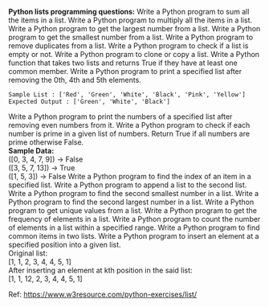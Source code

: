 **Python lists programming questions:**
Write a Python program to sum all the items in a list.
Write a Python program to multiply all the items in a list.
Write a Python program to get the largest number from a list.
Write a Python program to get the smallest number from a list.
Write a Python program to remove duplicates from a list.
Write a Python program to check if a list is empty or not.
Write a Python program to clone or copy a list.
Write a Python function that takes two lists and returns True if they have at least one common member.
Write a Python program to print a specified list after removing the 0th, 4th and 5th elements.  

    Sample List : ['Red', 'Green', 'White', 'Black', 'Pink', 'Yellow']  
    Expected Output : ['Green', 'White', 'Black']
 Write a Python program to print the numbers of a specified list after removing even numbers from it.
 Write a Python program to check if each number is prime in a given list of numbers. Return True if all numbers are prime otherwise False.  
**Sample Data:**  
([0, 3, 4, 7, 9]) -> False  
([3, 5, 7, 13]) -> True  
([1, 5, 3]) -> False
Write a Python program to find the index of an item in a specified list.
Write a Python program to append a list to the second list.
Write a Python program to find the second smallest number in a list.
Write a Python program to find the second largest number in a list.
Write a Python program to get unique values from a list.
Write a Python program to get the frequency of elements in a list.
Write a Python program to count the number of elements in a list within a specified range.
Write a Python program to find common items in two lists.
Write a Python program to insert an element at a specified position into a given list.  
Original list:  
[1, 1, 2, 3, 4, 4, 5, 1]  
After inserting an element at kth position in the said list:  
[1, 1, 12, 2, 3, 4, 4, 5, 1]

Ref: https://www.w3resource.com/python-exercises/list/
<!--stackedit_data:
eyJoaXN0b3J5IjpbLTIwMTkwMzA4NjJdfQ==
-->